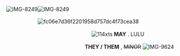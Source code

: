 ![IMG-8249](https://github.com/gnardenGnostic/gnardenGnostic/assets/171537461/b2c25ed3-6ce1-4661-b3fb-e4f1a2077e16)![IMG-8249](https://github.com/gnardenGnostic/gnardenGnostic/assets/171537461/342b18c8-3423-4993-8579-c7af2edb22fd)

　　　　　　![fc06e7d36f2201958d757dc4f73cea38](https://github.com/gnardenGnostic/gnardenGnostic/assets/171537461/898ffe97-9e8e-43ee-aca0-47617bf51ec2)

　　　　　　　　　　　　　　　　
![114xts](https://github.com/gnardenGnostic/gnardenGnostic/assets/171537461/63262a3e-4e51-476d-b20f-cfd834aff933) **MAY** . LULU

　　　　　　　　　　　　　　　__THEY / THEM__ , ~~MINOR~~ ![IMG-9624](https://github.com/gnardenGnostic/gnardenGnostic/assets/171537461/dc22cc82-920f-40e9-9dcd-4084631d85be)
